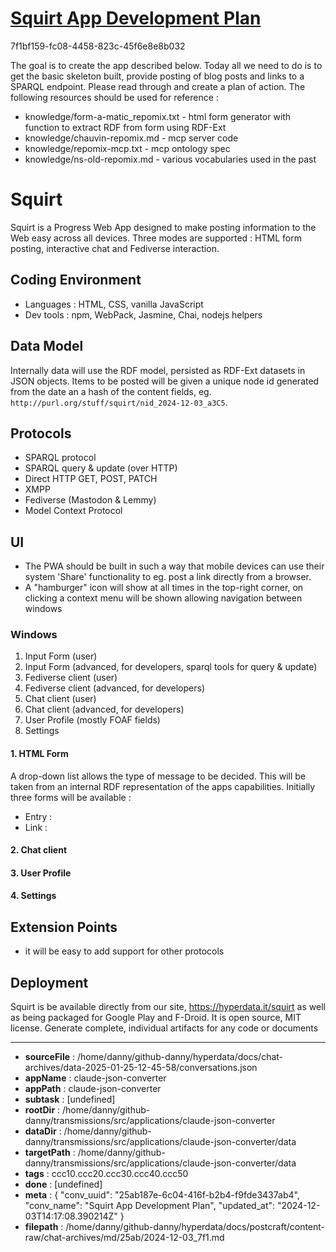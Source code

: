 # [Squirt App Development Plan](https://claude.ai/chat/25ab187e-6c04-416f-b2b4-f9fde3437ab4)

7f1bf159-fc08-4458-823c-45f6e8e8b032

The goal is to create the app described below. Today all we need to do is to get the basic skeleton built, provide posting of blog posts and links to a SPARQL endpoint.
Please read through and create a plan of action.
The following resources should be used for reference :
* knowledge/form-a-matic_repomix.txt - html form generator with function to extract RDF from form using RDF-Ext
* knowledge/chauvin-repomix.md - mcp server code
* knowledge/repomix-mcp.txt - mcp ontology spec
* knowledge/ns-old-repomix.md - various vocabularies used in the past
# Squirt
Squirt is a Progress Web App designed to make posting information to the Web easy across all devices. Three modes are supported : HTML form posting, interactive chat and Fediverse interaction.
## Coding Environment
* Languages : HTML, CSS, vanilla JavaScript
* Dev tools : npm, WebPack, Jasmine, Chai, nodejs helpers
## Data Model
Internally data will use the RDF model, persisted as RDF-Ext datasets in JSON objects. Items to be posted will be given a unique node id generated from the date an a hash of the content fields, eg.  `http://purl.org/stuff/squirt/nid_2024-12-03_a3C5`.
## Protocols
* SPARQL protocol
* SPARQL query & update (over HTTP)
* Direct HTTP GET, POST, PATCH
* XMPP
* Fediverse (Mastodon & Lemmy)
* Model Context Protocol
## UI
* The PWA should be built in such a way that mobile devices can use their system 'Share' functionality to eg. post a link directly from a browser.
* A "hamburger" icon will show at all times in the top-right corner, on clicking a context menu will be shown allowing navigation between windows
### Windows
1. Input Form (user)
2. Input Form (advanced, for developers, sparql tools for query & update)
3. Fediverse client (user)
4. Fediverse client (advanced, for developers)
5. Chat client (user)
6. Chat client (advanced, for developers)
7. User Profile (mostly FOAF fields)
8. Settings
#### 1. HTML Form
A drop-down list allows the type of message to be decided. This will be taken from an internal RDF representation of the apps capabilities.
Initially three forms will be available :
* Entry :
* Link :
#### 2. Chat client
#### 3. User Profile
#### 4. Settings
## Extension Points
* it will be easy to add support for other protocols
## Deployment
Squirt is be available directly from our site, https://hyperdata.it/squirt as well as being packaged for Google Play and F-Droid. It is open source, MIT license.
Generate complete, individual artifacts for any code or documents

---

* **sourceFile** : /home/danny/github-danny/hyperdata/docs/chat-archives/data-2025-01-25-12-45-58/conversations.json
* **appName** : claude-json-converter
* **appPath** : claude-json-converter
* **subtask** : [undefined]
* **rootDir** : /home/danny/github-danny/transmissions/src/applications/claude-json-converter
* **dataDir** : /home/danny/github-danny/transmissions/src/applications/claude-json-converter/data
* **targetPath** : /home/danny/github-danny/transmissions/src/applications/claude-json-converter/data
* **tags** : ccc10.ccc20.ccc30.ccc40.ccc50
* **done** : [undefined]
* **meta** : {
  "conv_uuid": "25ab187e-6c04-416f-b2b4-f9fde3437ab4",
  "conv_name": "Squirt App Development Plan",
  "updated_at": "2024-12-03T14:17:08.390214Z"
}
* **filepath** : /home/danny/github-danny/hyperdata/docs/postcraft/content-raw/chat-archives/md/25ab/2024-12-03_7f1.md